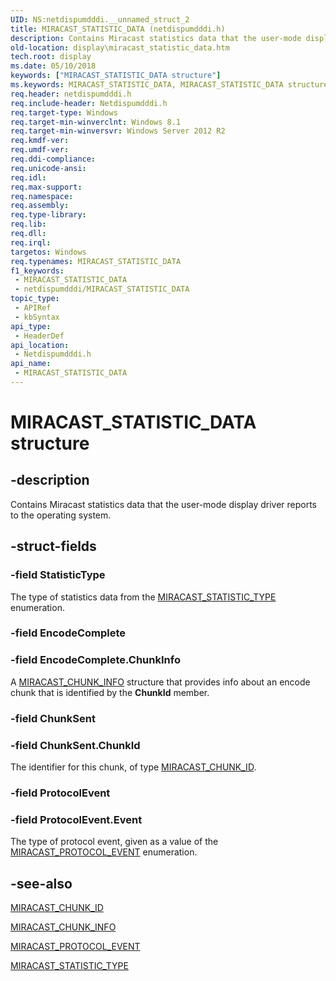 ```yaml
---
UID: NS:netdispumdddi.__unnamed_struct_2
title: MIRACAST_STATISTIC_DATA (netdispumdddi.h)
description: Contains Miracast statistics data that the user-mode display driver reports to the operating system.
old-location: display\miracast_statistic_data.htm
tech.root: display
ms.date: 05/10/2018
keywords: ["MIRACAST_STATISTIC_DATA structure"]
ms.keywords: MIRACAST_STATISTIC_DATA, MIRACAST_STATISTIC_DATA structure [Display Devices], display.miracast_statistic_data, netdispumdddi/MIRACAST_STATISTIC_DATA
req.header: netdispumdddi.h
req.include-header: Netdispumdddi.h
req.target-type: Windows
req.target-min-winverclnt: Windows 8.1
req.target-min-winversvr: Windows Server 2012 R2
req.kmdf-ver: 
req.umdf-ver: 
req.ddi-compliance: 
req.unicode-ansi: 
req.idl: 
req.max-support: 
req.namespace: 
req.assembly: 
req.type-library: 
req.lib: 
req.dll: 
req.irql: 
targetos: Windows
req.typenames: MIRACAST_STATISTIC_DATA
f1_keywords:
 - MIRACAST_STATISTIC_DATA
 - netdispumdddi/MIRACAST_STATISTIC_DATA
topic_type:
 - APIRef
 - kbSyntax
api_type:
 - HeaderDef
api_location:
 - Netdispumdddi.h
api_name:
 - MIRACAST_STATISTIC_DATA
---
```


# MIRACAST_STATISTIC_DATA structure


## -description

Contains Miracast statistics data that the user-mode display driver reports to the operating system.

## -struct-fields

### -field StatisticType

The type of statistics data from the <a href="/windows-hardware/drivers/ddi/netdispumdddi/ne-netdispumdddi-miracast_statistic_type">MIRACAST_STATISTIC_TYPE</a> enumeration.

### -field EncodeComplete

### -field EncodeComplete.ChunkInfo

A <a href="/windows-hardware/drivers/ddi/netdispumdddi/ns-netdispumdddi-miracast_chunk_info">MIRACAST_CHUNK_INFO</a> structure that provides info about an encode chunk that is identified by the <b>ChunkId</b> member.

### -field ChunkSent

### -field ChunkSent.ChunkId

The identifier for this chunk, of type <a href="/windows-hardware/drivers/ddi/netdispumdddi/ns-netdispumdddi-miracast_chunk_id">MIRACAST_CHUNK_ID</a>.

### -field ProtocolEvent

### -field ProtocolEvent.Event

The type of protocol event, given as a value of the <a href="/windows-hardware/drivers/ddi/netdispumdddi/ne-netdispumdddi-miracast_protocol_event">MIRACAST_PROTOCOL_EVENT</a> enumeration.

## -see-also

<a href="/windows-hardware/drivers/ddi/netdispumdddi/ns-netdispumdddi-miracast_chunk_id">MIRACAST_CHUNK_ID</a>



<a href="/windows-hardware/drivers/ddi/netdispumdddi/ns-netdispumdddi-miracast_chunk_info">MIRACAST_CHUNK_INFO</a>



<a href="/windows-hardware/drivers/ddi/netdispumdddi/ne-netdispumdddi-miracast_protocol_event">MIRACAST_PROTOCOL_EVENT</a>



<a href="/windows-hardware/drivers/ddi/netdispumdddi/ne-netdispumdddi-miracast_statistic_type">MIRACAST_STATISTIC_TYPE</a>
